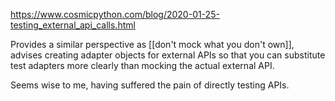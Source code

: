 https://www.cosmicpython.com/blog/2020-01-25-testing_external_api_calls.html

Provides a similar perspective as [[don't mock what you don't own]], advises creating adapter objects for external APIs so that you can substitute test adapters more clearly than mocking the actual external API.

Seems wise to me, having suffered the pain of directly testing APIs.